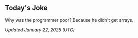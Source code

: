 ## Today's Joke
Why was the programmer poor? Because he didn't get arrays.

*Updated January 22, 2025 (UTC)*
